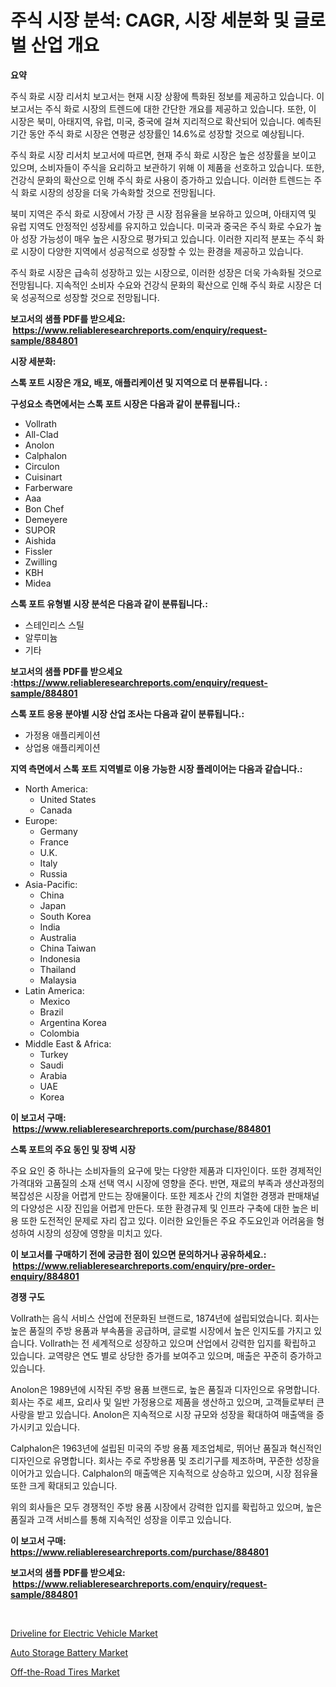 <p><h1>주식 시장 분석: CAGR, 시장 세분화 및 글로벌 산업 개요</h1></p><p><strong>요약</strong></p>
<p><p>주식 화로 시장 리서치 보고서는 현재 시장 상황에 특화된 정보를 제공하고 있습니다. 이 보고서는 주식 화로 시장의 트렌드에 대한 간단한 개요를 제공하고 있습니다. 또한, 이 시장은 북미, 아태지역, 유럽, 미국, 중국에 걸쳐 지리적으로 확산되어 있습니다. 예측된 기간 동안 주식 화로 시장은 연평균 성장률인 14.6%로 성장할 것으로 예상됩니다.</p><p>주식 화로 시장 리서치 보고서에 따르면, 현재 주식 화로 시장은 높은 성장률을 보이고 있으며, 소비자들이 주식을 요리하고 보관하기 위해 이 제품을 선호하고 있습니다. 또한, 건강식 문화의 확산으로 인해 주식 화로 사용이 증가하고 있습니다. 이러한 트렌드는 주식 화로 시장의 성장을 더욱 가속화할 것으로 전망됩니다.</p><p>북미 지역은 주식 화로 시장에서 가장 큰 시장 점유율을 보유하고 있으며, 아태지역 및 유럽 지역도 안정적인 성장세를 유지하고 있습니다. 미국과 중국은 주식 화로 수요가 높아 성장 가능성이 매우 높은 시장으로 평가되고 있습니다. 이러한 지리적 분포는 주식 화로 시장이 다양한 지역에서 성공적으로 성장할 수 있는 환경을 제공하고 있습니다.</p><p>주식 화로 시장은 급속히 성장하고 있는 시장으로, 이러한 성장은 더욱 가속화될 것으로 전망됩니다. 지속적인 소비자 수요와 건강식 문화의 확산으로 인해 주식 화로 시장은 더욱 성공적으로 성장할 것으로 전망됩니다.</p></p>
<p><strong>보고서의 샘플 PDF를 받으세요: &nbsp;<a href="https://www.reliableresearchreports.com/enquiry/request-sample/884801">https://www.reliableresearchreports.com/enquiry/request-sample/884801</a></strong></p>
<p><strong>시장 세분화:</strong></p>
<p><strong> 스톡 포트 시장은 개요, 배포, 애플리케이션 및 지역으로 더 분류됩니다. :</strong></p>
<p><strong>구성요소 측면에서는 스톡 포트 시장은 다음과 같이 분류됩니다.:</strong></p>
<p><ul><li>Vollrath</li><li>All-Clad</li><li>Anolon</li><li>Calphalon</li><li>Circulon</li><li>Cuisinart</li><li>Farberware</li><li>Aaa</li><li>Bon Chef</li><li>Demeyere</li><li>SUPOR</li><li>Aishida</li><li>Fissler</li><li>Zwilling</li><li>KBH</li><li>Midea</li></ul></p>
<p><strong> 스톡 포트 유형별 시장 분석은 다음과 같이 분류됩니다.:</strong></p>
<p><ul><li>스테인리스 스틸</li><li>알루미늄</li><li>기타</li></ul></p>
<p><strong>보고서의 샘플 PDF를 받으세요 :<a href="https://www.reliableresearchreports.com/enquiry/request-sample/884801">https://www.reliableresearchreports.com/enquiry/request-sample/884801</a></strong></p>
<p><strong> 스톡 포트 응용 분야별 시장 산업 조사는 다음과 같이 분류됩니다.:</strong></p>
<p><ul><li>가정용 애플리케이션</li><li>상업용 애플리케이션</li></ul></p>
<p><strong>지역 측면에서 스톡 포트 지역별로 이용 가능한 시장 플레이어는 다음과 같습니다.:</strong></p>
<p><ul>
    <li>
        North America:
        <ul>
            <li>United States</li>
            <li>Canada</li>
        </ul>
    </li>
    <li>
        Europe:
        <ul>
            <li>Germany</li>
            <li>France</li>
            <li>U.K.</li>
            <li>Italy</li>
            <li>Russia</li>
        </ul>
    </li>
    <li>
        Asia-Pacific:
        <ul>
            <li>China</li>
            <li>Japan</li>
            <li>South Korea</li>
            <li>India</li>
            <li>Australia</li>
            <li>China Taiwan</li>
            <li>Indonesia</li>
            <li>Thailand</li>
            <li>Malaysia</li>
        </ul>
    </li>
    <li>
        Latin America:
        <ul>
            <li>Mexico</li>
            <li>Brazil</li>
            <li>Argentina Korea</li>
            <li>Colombia</li>
        </ul>
    </li>
    <li>
        Middle East & Africa:
        <ul>
            <li>Turkey</li>
            <li>Saudi</li>
            <li>Arabia</li>
            <li>UAE</li>
            <li>Korea</li>
        </ul>
    </li>
    </ul></p>
<p><strong>이 보고서 구매: &nbsp;<a href="https://www.reliableresearchreports.com/purchase/884801">https://www.reliableresearchreports.com/purchase/884801</a></strong></p>
<p><strong>스톡 포트의 주요 동인 및 장벽 시장</strong></p>
<p><p>주요 요인 중 하나는 소비자들의 요구에 맞는 다양한 제품과 디자인이다. 또한 경제적인 가격대와 고품질의 소재 선택 역시 시장에 영향을 준다. 반면, 재료의 부족과 생산과정의 복잡성은 시장을 어렵게 만드는 장애물이다. 또한 제조사 간의 치열한 경쟁과 판매채널의 다양성은 시장 진입을 어렵게 만든다. 또한 환경규제 및 인프라 구축에 대한 높은 비용 또한 도전적인 문제로 자리 잡고 있다. 이러한 요인들은 주요 주도요인과 어려움을 형성하여 시장의 성장에 영향을 미치고 있다.</p></p>
<p><strong>이 보고서를 구매하기 전에 궁금한 점이 있으면 문의하거나 공유하세요.: &nbsp;<a href="https://www.reliableresearchreports.com/enquiry/pre-order-enquiry/884801">https://www.reliableresearchreports.com/enquiry/pre-order-enquiry/884801</a></strong></p>
<p><strong>경쟁 구도</strong></p>
<p><p>Vollrath는 음식 서비스 산업에 전문화된 브랜드로, 1874년에 설립되었습니다. 회사는 높은 품질의 주방 용품과 부속품을 공급하며, 글로벌 시장에서 높은 인지도를 가지고 있습니다. Vollrath는 전 세계적으로 성장하고 있으며 산업에서 강력한 입지를 확립하고 있습니다. 교역량은 연도 별로 상당한 증가를 보여주고 있으며, 매출은 꾸준히 증가하고 있습니다.</p><p>Anolon은 1989년에 시작된 주방 용품 브랜드로, 높은 품질과 디자인으로 유명합니다. 회사는 주로 셰프, 요리사 및 일반 가정용으로 제품을 생산하고 있으며, 고객들로부터 큰 사랑을 받고 있습니다. Anolon은 지속적으로 시장 규모와 성장을 확대하여 매출액을 증가시키고 있습니다.</p><p>Calphalon은 1963년에 설립된 미국의 주방 용품 제조업체로, 뛰어난 품질과 혁신적인 디자인으로 유명합니다. 회사는 주로 주방용품 및 조리기구를 제조하며, 꾸준한 성장을 이어가고 있습니다. Calphalon의 매출액은 지속적으로 상승하고 있으며, 시장 점유율 또한 크게 확대되고 있습니다.</p><p>위의 회사들은 모두 경쟁적인 주방 용품 시장에서 강력한 입지를 확립하고 있으며, 높은 품질과 고객 서비스를 통해 지속적인 성장을 이루고 있습니다.</p></p>
<p><strong>이 보고서 구매: &nbsp; <a href="https://www.reliableresearchreports.com/purchase/884801">https://www.reliableresearchreports.com/purchase/884801</a></strong></p>
<p><strong>보고서의 샘플 PDF를 받으세요: &nbsp;<a href="https://www.reliableresearchreports.com/enquiry/request-sample/884801">https://www.reliableresearchreports.com/enquiry/request-sample/884801</a></strong><strong></strong></p>
<p>&nbsp;</p>
<p><p><a href="https://butternut-bug-553.notion.site/Driveline-for-Electric-Vehicle-Market-Analysis-and-Market-Size-Global-Industry-Overview-Market-Seg-ca7a6971de684dc2bd5d33f061f46d7c">Driveline for Electric Vehicle Market</a></p><p><a href="https://mire-aunt-385.notion.site/Auto-Storage-Battery-Market-Size-Furnishes-Valuable-Information-Encompassing-Market-Share-Market-Tr-c3ff44ab2876439eb4c57170d04078eb">Auto Storage Battery Market</a></p><p><a href="https://invited-way-688.notion.site/Off-the-Road-Tires-Market-Size-Global-Industry-Overview-Market-Segmentation-and-Forecast-2024-to--3f6a7d5ffea84e049bf7d2bf2d901d34">Off-the-Road Tires Market</a></p></p>